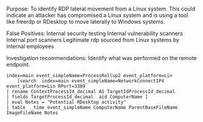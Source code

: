 Purpose:
To identify RDP lateral movement from a Linux system. This could indicate an attacker has compromised a Linux system and is using a tool like freerdp or RDesktop to move laterally to Windows systems.

False Positives:
Internal security testing
Internal vulnerability scanners
Internal port scanners
Legitimate rdp sourced from Linux systems by internal employees

Investigation recommendations:
Identify what was performed on the remote endpoint.

```
index=main event_simpleName=ProcessRollup2 event_platform=Lin 
    [search  index=main event_simpleName=NetworkConnectIP4 event_platform=Lin RPort=3389
| rename ContextProcessId_decimal AS TargetIdProcessId_decimal 
| fields TargetProcessId_decimal  aid ComputerName ] 
| eval Notes = "Potential RDesktop activity"
| table  _time event_simpleName ComputerName ParentBaseFileName ImageFileName Notes
```
